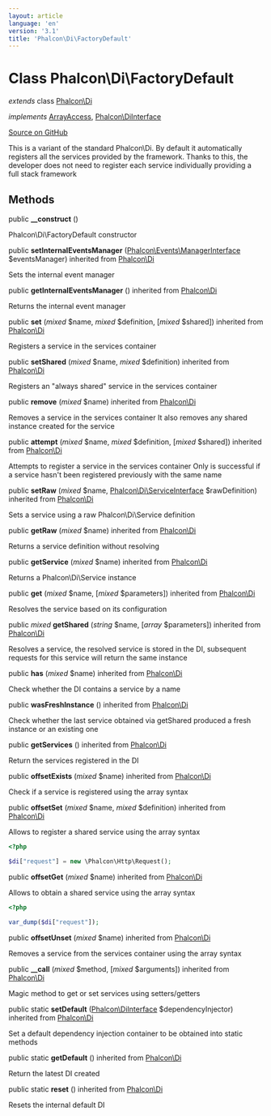 ```yaml
---
layout: article
language: 'en'
version: '3.1'
title: 'Phalcon\Di\FactoryDefault'
---
```

# Class **Phalcon\Di\FactoryDefault**

*extends* class [Phalcon\Di](/3.1/en/api/Phalcon_Di)

*implements* [ArrayAccess](http://php.net/manual/en/class.arrayaccess.php), [Phalcon\DiInterface](/3.1/en/api/Phalcon_DiInterface)

<a href="https://github.com/phalcon/cphalcon/tree/v3.1.0/phalcon/di/factorydefault.zep" class="btn btn-default btn-sm">Source on GitHub</a>

This is a variant of the standard Phalcon\Di. By default it automatically
registers all the services provided by the framework. Thanks to this, the developer does not need
to register each service individually providing a full stack framework


## Methods
public  **__construct** ()

Phalcon\Di\FactoryDefault constructor



public  **setInternalEventsManager** ([Phalcon\Events\ManagerInterface](/3.1/en/api/Phalcon_Events_ManagerInterface) $eventsManager) inherited from [Phalcon\Di](/3.1/en/api/Phalcon_Di)

Sets the internal event manager



public  **getInternalEventsManager** () inherited from [Phalcon\Di](/3.1/en/api/Phalcon_Di)

Returns the internal event manager



public  **set** (*mixed* $name, *mixed* $definition, [*mixed* $shared]) inherited from [Phalcon\Di](/3.1/en/api/Phalcon_Di)

Registers a service in the services container



public  **setShared** (*mixed* $name, *mixed* $definition) inherited from [Phalcon\Di](/3.1/en/api/Phalcon_Di)

Registers an "always shared" service in the services container



public  **remove** (*mixed* $name) inherited from [Phalcon\Di](/3.1/en/api/Phalcon_Di)

Removes a service in the services container
It also removes any shared instance created for the service



public  **attempt** (*mixed* $name, *mixed* $definition, [*mixed* $shared]) inherited from [Phalcon\Di](/3.1/en/api/Phalcon_Di)

Attempts to register a service in the services container
Only is successful if a service hasn't been registered previously
with the same name



public  **setRaw** (*mixed* $name, [Phalcon\Di\ServiceInterface](/3.1/en/api/Phalcon_Di_ServiceInterface) $rawDefinition) inherited from [Phalcon\Di](/3.1/en/api/Phalcon_Di)

Sets a service using a raw Phalcon\Di\Service definition



public  **getRaw** (*mixed* $name) inherited from [Phalcon\Di](/3.1/en/api/Phalcon_Di)

Returns a service definition without resolving



public  **getService** (*mixed* $name) inherited from [Phalcon\Di](/3.1/en/api/Phalcon_Di)

Returns a Phalcon\Di\Service instance



public  **get** (*mixed* $name, [*mixed* $parameters]) inherited from [Phalcon\Di](/3.1/en/api/Phalcon_Di)

Resolves the service based on its configuration



public *mixed* **getShared** (*string* $name, [*array* $parameters]) inherited from [Phalcon\Di](/3.1/en/api/Phalcon_Di)

Resolves a service, the resolved service is stored in the DI, subsequent
requests for this service will return the same instance



public  **has** (*mixed* $name) inherited from [Phalcon\Di](/3.1/en/api/Phalcon_Di)

Check whether the DI contains a service by a name



public  **wasFreshInstance** () inherited from [Phalcon\Di](/3.1/en/api/Phalcon_Di)

Check whether the last service obtained via getShared produced a fresh instance or an existing one



public  **getServices** () inherited from [Phalcon\Di](/3.1/en/api/Phalcon_Di)

Return the services registered in the DI



public  **offsetExists** (*mixed* $name) inherited from [Phalcon\Di](/3.1/en/api/Phalcon_Di)

Check if a service is registered using the array syntax



public  **offsetSet** (*mixed* $name, *mixed* $definition) inherited from [Phalcon\Di](/3.1/en/api/Phalcon_Di)

Allows to register a shared service using the array syntax

```php
<?php

$di["request"] = new \Phalcon\Http\Request();

```



public  **offsetGet** (*mixed* $name) inherited from [Phalcon\Di](/3.1/en/api/Phalcon_Di)

Allows to obtain a shared service using the array syntax

```php
<?php

var_dump($di["request"]);

```



public  **offsetUnset** (*mixed* $name) inherited from [Phalcon\Di](/3.1/en/api/Phalcon_Di)

Removes a service from the services container using the array syntax



public  **__call** (*mixed* $method, [*mixed* $arguments]) inherited from [Phalcon\Di](/3.1/en/api/Phalcon_Di)

Magic method to get or set services using setters/getters



public static  **setDefault** ([Phalcon\DiInterface](/3.1/en/api/Phalcon_DiInterface) $dependencyInjector) inherited from [Phalcon\Di](/3.1/en/api/Phalcon_Di)

Set a default dependency injection container to be obtained into static methods



public static  **getDefault** () inherited from [Phalcon\Di](/3.1/en/api/Phalcon_Di)

Return the latest DI created



public static  **reset** () inherited from [Phalcon\Di](/3.1/en/api/Phalcon_Di)

Resets the internal default DI



